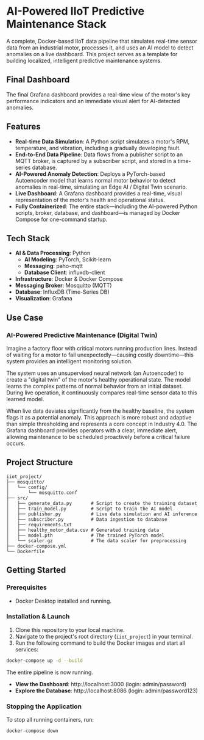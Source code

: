 # AI-Powered IIoT Predictive Maintenance Stack

A complete, Docker-based IIoT data pipeline that simulates real-time sensor data from an industrial motor, processes it, and uses an AI model to detect anomalies on a live dashboard. This project serves as a template for building localized, intelligent predictive maintenance systems.

## Final Dashboard

The final Grafana dashboard provides a real-time view of the motor's key performance indicators and an immediate visual alert for AI-detected anomalies.

## Features

- **Real-time Data Simulation**: A Python script simulates a motor's RPM, temperature, and vibration, including a gradually developing fault.
- **End-to-End Data Pipeline**: Data flows from a publisher script to an MQTT broker, is captured by a subscriber script, and stored in a time-series database.
- **AI-Powered Anomaly Detection**: Deploys a PyTorch-based Autoencoder model that learns normal motor behavior to detect anomalies in real-time, simulating an Edge AI / Digital Twin scenario.
- **Live Dashboard**: A Grafana dashboard provides a real-time, visual representation of the motor's health and operational status.
- **Fully Containerized**: The entire stack—including the AI-powered Python scripts, broker, database, and dashboard—is managed by Docker Compose for one-command startup.

## Tech Stack

- **AI & Data Processing**: Python
  - **AI Modeling**: PyTorch, Scikit-learn
  - **Messaging**: paho-mqtt
  - **Database Client**: influxdb-client
- **Infrastructure**: Docker & Docker Compose
- **Messaging Broker**: Mosquitto (MQTT)
- **Database**: InfluxDB (Time-Series DB)
- **Visualization**: Grafana

## Use Case

### AI-Powered Predictive Maintenance (Digital Twin)

Imagine a factory floor with critical motors running production lines. Instead of waiting for a motor to fail unexpectedly—causing costly downtime—this system provides an intelligent monitoring solution.

The system uses an unsupervised neural network (an Autoencoder) to create a "digital twin" of the motor's healthy operational state. The model learns the complex patterns of normal behavior from an initial dataset. During live operation, it continuously compares real-time sensor data to this learned model.

When live data deviates significantly from the healthy baseline, the system flags it as a potential anomaly. This approach is more robust and adaptive than simple thresholding and represents a core concept in Industry 4.0. The Grafana dashboard provides operators with a clear, immediate alert, allowing maintenance to be scheduled proactively before a critical failure occurs.

## Project Structure

```
iiot_project/
├── mosquitto/
│   └── config/
│       └── mosquitto.conf
├── src/
│   ├── generate_data.py       # Script to create the training dataset
│   ├── train_model.py         # Script to train the AI model
│   ├── publisher.py           # Live data simulation and AI inference
│   ├── subscriber.py          # Data ingestion to database
│   ├── requirements.txt
│   ├── healthy_motor_data.csv # Generated training data
│   ├── model.pth              # The trained PyTorch model
│   └── scaler.gz              # The data scaler for preprocessing
├── docker-compose.yml
└── Dockerfile
```

## Getting Started

### Prerequisites

- Docker Desktop installed and running.

### Installation & Launch

1. Clone this repository to your local machine.
2. Navigate to the project's root directory (`iiot_project`) in your terminal.
3. Run the following command to build the Docker images and start all services:

```bash
docker-compose up -d --build
```

The entire pipeline is now running.
- **View the Dashboard**: http://localhost:3000 (login: admin/password)
- **Explore the Database**: http://localhost:8086 (login: admin/password123)

### Stopping the Application

To stop all running containers, run:

```bash
docker-compose down
```
